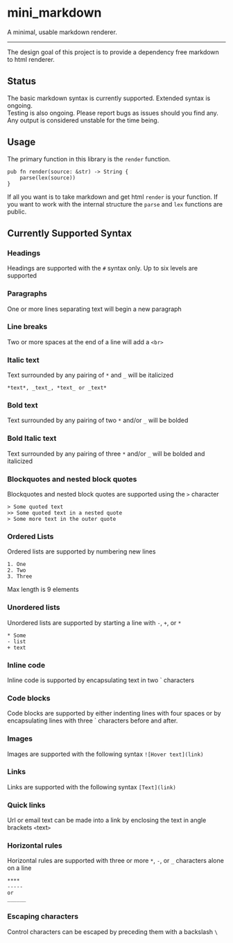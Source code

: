 # mini_markdown
A minimal, usable markdown renderer.
___
The design goal of this project is to provide a dependency free markdown to html renderer.

## Status
The basic markdown syntax is currently supported. Extended syntax is ongoing.   
Testing is also ongoing. Please report bugs as issues should you find any.  
Any output is considered unstable for the time being.


## Usage
The primary function in this library is the `render` function.
```
pub fn render(source: &str) -> String {
    parse(lex(source))
}
```
If all you want is to take markdown and get html `render` is your function. If you want to work with the internal structure the `parse` and `lex` functions are public.

## Currently Supported Syntax
### Headings
Headings are supported with the `#` syntax only. Up to six levels are supported
### Paragraphs
One or more lines separating text will begin a new paragraph
### Line breaks
Two or more spaces at the end of a line will add a `<br>`
### Italic text
Text surrounded by any pairing of `*` and `_` will be italicized
```
*text*, _text_, *text_ or _text*
```
### Bold text
Text surrounded by any pairing of two `*` and/or `_` will be bolded
### Bold Italic text
Text surrounded by any pairing of three `*` and/or `_` will be bolded and italicized
### Blockquotes and nested block quotes
Blockquotes and nested block quotes are supported using the `>` character
```
> Some quoted text
>> Some quoted text in a nested quote
> Some more text in the outer quote
```
### Ordered Lists
Ordered lists are supported by numbering new lines
```
1. One
2. Two
3. Three
```
Max length is 9 elements
### Unordered lists 
Unordered lists are supported by starting a line with `-`, `+`, or `*`
```
* Some
- list
+ text
```
### Inline code
Inline code is supported by encapsulating text in two \` characters
### Code blocks
Code blocks are supported by either indenting lines with four spaces or by encapsulating lines with three \` characters before and after.
### Images
Images are supported with the following syntax `![Hover text](link)`
### Links
Links are supported with the following syntax `[Text](link)`
### Quick links
Url or email text can be made into a link by enclosing the text in angle brackets `<`text`>`
### Horizontal rules
Horizontal rules are supported with three or more `*`, `-`, or `_` characters alone on a line
```
****
-----
or
______
```
### Escaping characters
Control characters can be escaped by preceding them with a backslash `\`
